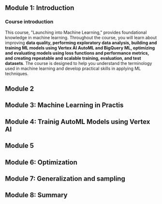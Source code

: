 ## Module 1: Introduction
### Course introduction
This course, "Launching into Machine Learning," provides foundational knowledge in machine learning. Throughout the course, you will learn about improving **data quality, performing exploratory data analysis, building and training ML models using Vertex AI AutoML and BigQuery ML, optimizing and evaluating models using loss functions and performance metrics, and creating repeatable and scalable training, evaluation, and test datasets**. The course is designed to help you understand the terminology used in machine learning and develop practical skills in applying ML techniques.

## Module 2
## Module 3: Machine Learning in Practis
## Module 4: Trainig AutoML Models using Vertex AI
## Module 5
## Module 6: Optimization
## Module 7: Generalization and sampling
## Module 8: Summary

